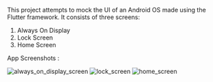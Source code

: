 This project attempts to mock the UI of an Android OS made using the Flutter framework. It consists of three screens: 
1. Always On Display
2. Lock Screen
3. Home Screen

App Screenshots : 

![always_on_display_screen](https://github.com/rishirizz/android_os/assets/76464776/428f8c8d-cbb9-4cf5-8a69-5b4713a5000d)
![lock_screen](https://github.com/rishirizz/android_os/assets/76464776/a90269b1-4294-4578-b1a8-b43a6ae95572)
![home_screen](https://github.com/rishirizz/android_os/assets/76464776/0b2a5589-99c4-4160-9cc6-587ada88a5a2)
